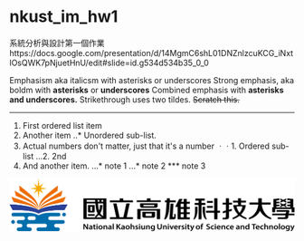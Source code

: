# nkust_im_hw1
系統分析與設計第一個作業https://docs.google.com/presentation/d/14MgmC6shL01DNZnlzcuKCG_iNxtlOsQWK7pNjuetHnU/edit#slide=id.g534d534b35_0_0

Emphasism aka italicsm with asterisks or underscores
Strong emphasis, aka boldm with **asterisks** or **underscores**
Combined emphasis with **asterisks and underscores.**
Strikethrough uses two tildes. ~~Scratch this.~~

---
1. First ordered list item
2. Another item
..* Unordered sub-list.
3. Actual numbers don't matter, just that it's a number
ㆍㆍ1. Ordered sub-list
...2. 2nd
4. And another item.
...* note 1
...* note 2
***  note 3


![NKUST](182513897.png)
